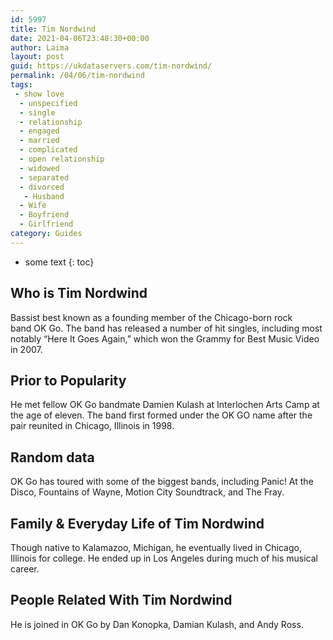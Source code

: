 ```yaml
---
id: 5997
title: Tim Nordwind
date: 2021-04-06T23:48:30+00:00
author: Laima
layout: post
guid: https://ukdataservers.com/tim-nordwind/
permalink: /04/06/tim-nordwind
tags:
 - show love
  - unspecified
  - single
  - relationship
  - engaged
  - married
  - complicated
  - open relationship
  - widowed
  - separated
  - divorced
   - Husband
  - Wife
  - Boyfriend
  - Girlfriend
category: Guides
---
```


* some text
{: toc}


## Who is Tim Nordwind
                  
                  
                  
Bassist best known as a founding member of the Chicago-born rock band OK Go. The band has released a number of hit singles, including most notably &#8220;Here It Goes Again,&#8221; which won the Grammy for Best Music Video in 2007.
                  
              
            
              
            
                
                
                
## Prior to Popularity
                  
                  
                  
He met fellow OK Go bandmate Damien Kulash at Interlochen Arts Camp at the age of eleven. The band first formed under the OK GO name after the pair reunited in Chicago, Illinois in 1998.
                  
              
            
              
            
                
                
                
## Random data
                  
                  
                  
OK Go has toured with some of the biggest bands, including Panic! At the Disco, Fountains of Wayne, Motion City Soundtrack, and The Fray.
                  
              
            
              
            
                
                
                
## Family & Everyday Life of Tim Nordwind
                  
                  
                  
Though native to Kalamazoo, Michigan, he eventually lived in Chicago, Illinois for college. He ended up in Los Angeles during much of his musical career.
                  
              
            
              
            
                
                
                
## People Related With Tim Nordwind
                  
                  
                  
He is joined in OK Go by Dan Konopka, Damian Kulash, and Andy Ross.
                  
              
            
              
            
                
              
            
              
              
            
            
              
            
          
          
          